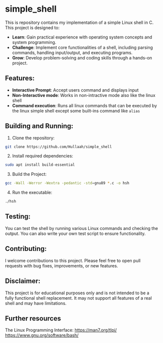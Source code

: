 # simple_shell
This is repository contains my implementation of a simple Linux shell in C. This project is designed to:

- **Learn**: Gain practical experience with operating system concepts and system programming.
- **Challenge**: Implement core functionalities of a shell, including parsing commands, handling input/output, and executing programs.
- **Grow**: Develop problem-solving and coding skills through a hands-on project.

## Features:
- **Interactive Prompt**: Accept users command and displays input
- **Non-Interactive mode**: Works in non-intractive mode also like the linux shell
- **Command execution**: Runs all linux commands that can be executed by the linux simple shell except some built-ins command like `alias`

## Building and Running:
1. Clone the repository: 
```bash
git clone https://github.com/Hullaah/simple_shell
```
2. Install required dependencies:
```bash
sudo apt install build-essential
```
3. Build the Project:
```bash
gcc -Wall -Werror -Wextra -pedantic -std=gnu89 *.c -o hsh
```
4. Run the executable:
```bash
./hsh
```

## Testing:
You can test the shell by running various Linux commands and checking the output. You can also write your own test script to ensure functionality.

## Contributing:
I welcome contributions to this project. Please feel free to open pull requests with bug fixes, improvements, or new features.

## Disclaimer:
This project is for educational purposes only and is not intended to be a fully functional shell replacement. It may not support all features of a real shell and may have limitations.

## Further resources
The Linux Programming Interface: https://man7.org/tlpi/
https://www.gnu.org/software/bash/

